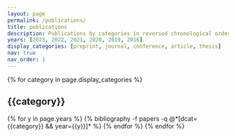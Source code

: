 ```yaml
---
layout: page
permalink: /publications/
title: publications
description: Publications by categories in reversed chronological order. * denotes equal contribution or alphabetical ordering.
years: [2023, 2022, 2021, 2020, 2019, 2016] 
display_categories: [preprint, journal, conference, article, thesis]
nav: true
nav_order: 1
---
```


<div class="publications">
{% for category in page.display_categories %}
  <h2 class="category">{{category}}</h2>
  {% for y in page.years %}
<!---    <h2 class="year">{{y}}</h2> --->
    {% bibliography -f papers -q @*[dcat={{category}} && year={{y}}]* %}
  {% endfor %}
{% endfor %}

</div>